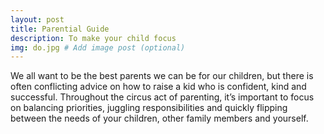 ```yaml
---
layout: post
title: Parential Guide
description: To make your child focus
img: do.jpg # Add image post (optional)
---
```

We all want to be the best parents we can be for our children, but there is often conflicting advice on how to raise a kid who is confident, kind and successful. Throughout the circus act of parenting, it’s important to focus on balancing priorities, juggling responsibilities and quickly flipping between the needs of your children, other family members and yourself.
